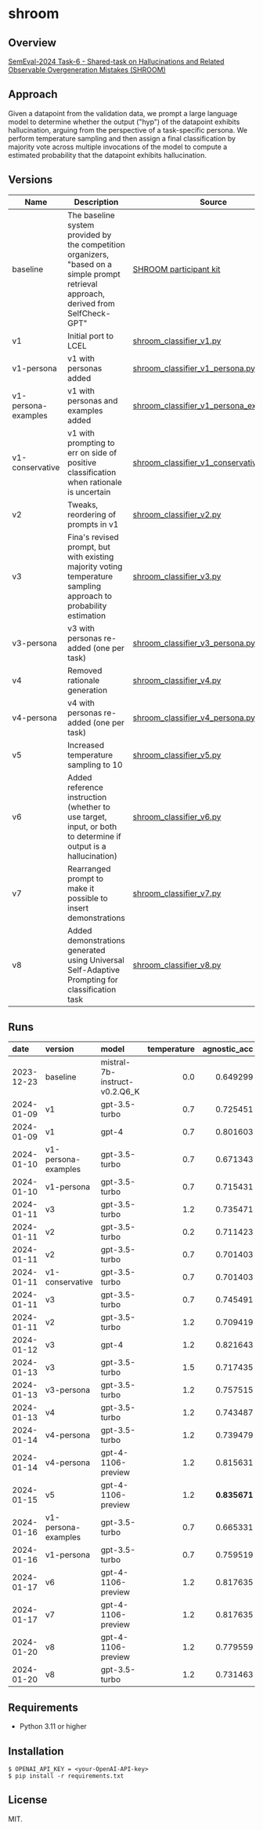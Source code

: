 # shroom

## Overview
 [SemEval-2024 Task-6 - Shared-task on Hallucinations and Related Observable Overgeneration Mistakes (SHROOM)](https://helsinki-nlp.github.io/shroom/)

## Approach

Given a datapoint from the validation data, we prompt a large language model to determine whether the output ("hyp") of the datapoint exhibits hallucination, arguing from the perspective of a task-specific persona. We perform temperature sampling and then assign a final classification by majority vote across multiple invocations of the model to compute a estimated probability that the datapoint exhibits hallucination.

## Versions

| Name | Description | Source |
| ---- | ----------- | ----------------- |
| baseline | The baseline system provided by the competition organizers, "based on a simple prompt retrieval approach, derived from SelfCheck-GPT" | [SHROOM participant kit](https://drive.google.com/file/d/1Iv2jKa5XrNfQjzpFnc1WyNtN7AO59W99/view?usp=sharing) |
| v1 | Initial port to LCEL | [shroom_classifier_v1.py](prod/shroom_classifier_v1.py) |
| v1-persona | v1 with personas added | [shroom_classifier_v1_persona.py](prod/shroom_classifier_v1_persona.py) |
| v1-persona-examples | v1 with personas and examples added | [shroom_classifier_v1_persona_examples.py](prod/shroom_classifier_v1_persona_examples.py) |
| v1-conservative | v1 with prompting to err on side of positive classification when rationale is uncertain | [shroom_classifier_v1_conservative.py](prod/shroom_classifier_v1_conservative.py) |
| v2 | Tweaks, reordering of prompts in v1 | [shroom_classifier_v2.py](prod/shroom_classifier_v2.py) |
| v3 | Fina's revised prompt, but with existing majority voting temperature sampling approach to probability estimation | [shroom_classifier_v3.py](prod/shroom_classifier_v3.py) | 
| v3-persona | v3 with personas re-added (one per task) | [shroom_classifier_v3_persona.py](prod/shroom_classifier_v3_persona.py) | 
| v4 | Removed rationale generation | [shroom_classifier_v4.py](prod/shroom_classifier_v4.py) |
| v4-persona | v4 with personas re-added (one per task) | [shroom_classifier_v4_persona.py](prod/shroom_classifier_v4_persona.py) |
| v5 | Increased temperature sampling to 10 | [shroom_classifier_v5.py](prod/shroom_classifier_v5.py) |
| v6 | Added reference instruction (whether to use target, input, or both to determine if output is a hallucination) | [shroom_classifier_v6.py](prod/shroom_classifier_v6.py) |
| v7 | Rearranged prompt to make it possible to insert demonstrations | [shroom_classifier_v7.py](prod/shroom_classifier_v7.py) |
| v8 | Added demonstrations generated using Universal Self-Adaptive Prompting for classification task | [shroom_classifier_v8.py](prod/shroom_classifier_v8.py) |

## Runs

| date       | version             | model              |   temperature |   agnostic_acc |   agnostic_rho |   aware_acc |   aware_rho |   avg_acc |   avg_rho |
|:-----------|:--------------------|:-------------------|--------------:|---------------:|---------------:|------------:|------------:|----------:|----------:|
| 2023-12-23 | baseline            | mistral-7b-instruct-v0.2.Q6_K |           0.0   |       0.649299 |       0.380141 |    0.706587 |    0.460958 |  0.677943 |  0.420549 |
| 2024-01-09 | v1                  | gpt-3.5-turbo      |           0.7 |       0.725451 |       0.54904  |    0.712575 |    0.541777 |  0.719013 |  0.545408 |
| 2024-01-09 | v1                  | gpt-4              |           0.7 |       0.801603 |       0.679521 |    0.762475 |    0.555941 |  0.782039 |  0.617731 |
| 2024-01-10 | v1-persona-examples | gpt-3.5-turbo      |           0.7 |       0.671343 |       0.493688 |    0.712575 |    0.524608 |  0.691959 |  0.509148 |
| 2024-01-10 | v1-persona          | gpt-3.5-turbo      |           0.7 |       0.715431 |       0.575568 |    0.720559 |    0.535034 |  0.717995 |  0.555301 |
| 2024-01-11 | v3                  | gpt-3.5-turbo      |           1.2 |       0.735471 |       0.600531 |    0.722555 |    0.516681 |  0.729013 |  0.558606 |
| 2024-01-11 | v2                  | gpt-3.5-turbo      |           0.2 |       0.711423 |       0.488756 |    0.742515 |    0.528502 |  0.726969 |  0.508629 |
| 2024-01-11 | v2                  | gpt-3.5-turbo      |           0.7 |       0.701403 |       0.52644  |    0.742515 |    0.569994 |  0.721959 |  0.548217 |
| 2024-01-11 | v1-conservative     | gpt-3.5-turbo      |           0.7 |       0.701403 |       0.540491 |    0.734531 |    0.568859 |  0.717967 |  0.554675 |
| 2024-01-11 | v3                  | gpt-3.5-turbo      |           0.7 |       0.745491 |       0.584922 |    0.718563 |    0.508341 |  0.732027 |  0.546631 |
| 2024-01-11 | v2                  | gpt-3.5-turbo      |           1.2 |       0.709419 |       0.519809 |    0.752495 |    0.582654 |  0.730957 |  0.551231 |
| 2024-01-12 | v3                  | gpt-4              |           1.2 |       0.821643 |       **0.722481** |    0.782435 |    0.627895 |  **0.802039** |  **0.675188** |
| 2024-01-13 | v3                  | gpt-3.5-turbo      |           1.5 |       0.717435 |       0.541716 |    0.708583 |    0.534737 |  0.713009 |  0.538226 |
| 2024-01-13 | v3-persona          | gpt-3.5-turbo      |           1.2 |       0.757515 |       0.612149 |    0.736527 |    0.592091 |  0.747021 |  0.60212  |
| 2024-01-13 | v4                  | gpt-3.5-turbo      |           1.2 |       0.743487 |       0.606295 |    0.748503 |    0.597773 |  0.745995 |  0.602034 |
| 2024-01-14 | v4-persona          | gpt-3.5-turbo      |           1.2 |       0.739479 |       0.585354 |    0.746507 |    0.615651 |  0.742993 |  0.600503 |
| 2024-01-14 | v4-persona          | gpt-4-1106-preview |           1.2 |       0.815631 |       0.7101   |    0.766467 |    0.620185 |  0.791049 |  0.665143 |
| 2024-01-15 | v5                  | gpt-4-1106-preview |           1.2 |       **0.835671** |       0.714804 |    0.762475 |    0.629884 |  0.799073 |  0.672344 |
| 2024-01-16 | v1-persona-examples | gpt-3.5-turbo      |           0.7 |       0.665331 |       0.490591 |    0.720559 |    0.509126 |  0.692945 |  0.499859 |
| 2024-01-16 | v1-persona          | gpt-3.5-turbo      |           0.7 |       0.759519 |       0.630518 |    0.736527 |    0.620753 |  0.748023 |  0.625635 |
| 2024-01-17 | v6                  | gpt-4-1106-preview |           1.2 |       0.817635 |       0.703687 |    0.762475 |    0.623341 |  0.790055 |  0.663514 |
| 2024-01-17 | v7                  | gpt-4-1106-preview |           1.2 |       0.817635 |       0.712696 |    0.764471 |    0.633253 |  0.791053 |  0.672975 |
| 2024-01-20 | v8                  | gpt-4-1106-preview            |           1.2 |       0.779559 |       0.671776 |    **0.786427** |    **0.665739** |  0.782993 |  0.668757 |
| 2024-01-20 | v8                  | gpt-3.5-turbo                 |           1.2 |       0.731463 |       0.591597 |    0.764471 |    0.602794 |  0.747967 |  0.597196 |

## Requirements
- Python 3.11 or higher

## Installation
``$ OPENAI_API_KEY = <your-OpenAI-API-key>``\
``$ pip install -r requirements.txt``

## License
MIT.
